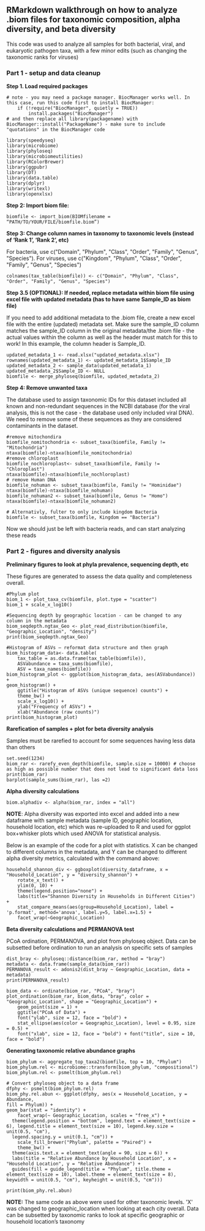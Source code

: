 ## RMarkdown walkthrough on how to analyze .biom files for taxonomic composition, alpha diversity, and beta diversity

This code was used to analyze all samples for both bacterial, viral, and eukaryotic pathogen taxa, with a few minor edits (such as changing the taxonomic ranks for viruses)

### Part 1 - setup and data cleanup

**Step 1. Load required packages**

```
# note - you may need a package manager. BiocManager works well. In this case, run this code first to install BiocManager:
    if (!require("BiocManager", quietly = TRUE))
        install.packages("BiocManager")
# and then replace all library(packagename) with BiocManager::install("PackageName") - make sure to include "quotations" in the BiocManager code

library(speedyseq)
library(microbiome) 
library(phyloseq) 
library(microbiomeutilities) 
library(RColorBrewer)
library(ggpubr)
library(DT)
library(data.table)
library(dplyr)
library(writexl)
library(openxlsx)
```

**Step 2: Import biom file:**
```
biomfile <- import_biom(BIOMfilename = “PATH/TO/YOUR/FILE/biomfile.biom”)
```

**Step 3: Change column names in taxonomy to taxonomic levels (instead of ‘Rank 1’, ‘Rank 2’, etc)**

For bacteria, use c("Domain", "Phylum", "Class", "Order", "Family", "Genus", "Species"). For viruses, use c("Kingdom", "Phylum", "Class", "Order", "Family", "Genus", "Species")

```
colnames(tax_table(biomfile)) <- c("Domain", "Phylum", "Class", "Order", "Family", "Genus", "Species")
```

**Step 3.5 (OPTIONAL): If needed, replace metadata within biom file using excel file with updated metadata (has to have same Sample_ID as biom file)**

If you need to add additional metadata to the .biom file, create a new excel file with the entire (updated) metadata set. Make sure the sample_ID column matches the sample_ID column in the original metadata/the .biom file - the actual values within the column as well as the header must match for this to work! In this example, the column header is Sample_ID.

```
updated_metadata_1 <- read.xlsx("updated_metadata.xlsx")
rownames(updated_metadata_1) <- updated_metadata_1$Sample_ID
updated_metadata_2 <- sample_data(updated_metadata_1)
updated_metadata_2$Sample_ID <- NULL
biomfile <- merge_phyloseq(biomfile, updated_metadata_2)
```

**Step 4: Remove unwanted taxa**

The database used to assign taxonomic IDs for this dataset included all known and non-redundant sequences in the NCBI database (for the viral analysis, this is not the case - the database used only included viral DNA). We need to remove some of these sequences as they are considered contaminants in the dataset.

```
#remove mitochondira
biomfile_nomitochondria <- subset_taxa(biomfile, Family != "Mitochondria")
ntaxa(biomfile)-ntaxa(biomfile_nomitochondria)
#remove chloroplast
biomfile_nochloroplast<- subset_taxa(biomfile, Family != "Chloroplast")
ntaxa(biomfile)-ntaxa(biomfile_nochloroplast)
# remove Human DNA
biomfile_nohuman <- subset_taxa(biomfile, Family != "Hominidae")
ntaxa(biomfile)-ntaxa(biomfile_nohuman)
biomfile_nohuman2 <- subset_taxa(biomfile, Genus != "Homo")
ntaxa(biomfile)-ntaxa(biomfile_nohuman2)

# Alternativly, fulter to only include kingdom Bacteria
biomfile <- subset_taxa(biomfile, Kingdom == "Bacteria")
```

Now we should just be left with bacteria reads, and can start analyzing these reads

### Part 2 - figures and diversity analysis

**Preliminary figures to look at phyla prevalence, sequencing depth, etc**

These figures are generated to assess the data quality and completeness overall. 

```
#Phylum plot
biom_1 <- plot_taxa_cv(biomfile, plot.type = "scatter")
biom_1 + scale_x_log10()

#Sequencing depth by geographic location - can be changed to any column in the metadata
biom_seqdepth.ngtax_Geo <- plot_read_distribution(biomfile, "Geographic_Location", "density")
print(biom_seqdepth.ngtax_Geo)

#Histogram of ASVs – reformat data structure and then graph
biom_histogram_data<- data.table(
  	tax_table = as.data.frame(tax_table(biomfile)),
  	ASVabundance = taxa_sums(biomfile),
  	ASV = taxa_names(biomfile))
biom_histogram_plot <- ggplot(biom_histogram_data, aes(ASVabundance)) +  
geom_histogram() +
    ggtitle("Histogram of ASVs (unique sequence) counts") +
    theme_bw() +
    scale_x_log10() +
    ylab("Frequency of ASVs") +
    xlab("Abundance (raw counts)")
print(biom_histogram_plot)
```

**Rarefication of samples + plot for beta diversity analysis**

Samples must be rarefied to account for some sequences having less data than others

```
set.seed(1234)
biom_rar <- rarefy_even_depth(biomfile, sample.size = 10000) # choose as high as possible number that does not lead to significant data loss
print(biom_rar)
barplot(sample_sums(biom_rar), las =2)
```

**Alpha diversity calculations**

```
biom.alphadiv <- alpha(biom_rar, index = "all")
```

**NOTE**: Alpha diversity was exported into excel and added into a new dataframe with sample metadata (sample ID, geographic location, household location, etc) which was re-uploaded to R and used for ggplot box+whisker plots which used ANOVA for statistical analysis. 

Below is an example of the code for a plot with statistics. X can be changed to different columns in the metadata, and Y can be changed to different alpha diversity metrics, calculated with the command above:

```
household_shannon_div <- ggboxplot(diversity_dataframe, x = "Household_Location", y = "diversity_shannon") +
    rotate_x_text() +
    ylim(0, 10) +
    theme(legend.position="none") +
    labs(title="Shannon Diversity in Households in Different Cities") +
    stat_compare_means(aes(group=Household_Location), label = 'p.format', method='anova', label.y=5, label.x=1.5) +
    facet_wrap(~Geographic_Location)
```

**Beta diversity calculations and PERMANOVA test**

PCoA ordination, PERMANOVA, and plot from phyloseq object. Data can be subsetted before ordination to run an analysis on specific sets of samples

```
dist_bray <- phyloseq::distance(biom_rar, method = "bray")
metadata <- data.frame(sample_data(biom_rar))
PERMANOVA_result <- adonis2(dist_bray ~ Geographic_Location, data = metadata)
print(PERMANOVA_result)

biom_data <- ordinate(biom_rar, "PCoA", "bray")
plot_ordination(biom_rar, biom_data, "bray", color = "Geographic_Location", shape = "Geographic_Location") +
    geom_point(size = 1) +
    ggtitle("PCoA of Data") +
    font("ylab", size = 12, face = "bold") + 
    stat_ellipse(aes(color = Geographic_Location), level = 0.95, size = 0.5) + 
    font("xlab", size = 12, face = "bold") + font("title", size = 10, face = "bold")
```

**Generating taxonomic relative abundance graphs**

```
biom_phylum <- aggregate_top_taxa2(biomfile, top = 10, "Phylum") 
biom_phylum.rel <- microbiome::transform(biom_phylum, "compositional")
biom_phylum.rel <- psmelt(biom_phylum.rel)

# Convert phyloseq object to a data frame
dfphy <- psmelt(biom_phylum.rel)
biom_phy.rel.abun <- ggplot(dfphy, aes(x = Household_Location, y = Abundance, 
fill = Phylum)) +
geom_bar(stat = "identity") +
 	facet_wrap(~ Geographic_Location, scales = "free_x") +
  theme(legend.position = "bottom", legend.text = element_text(size = 6), legend.title = element_text(size = 10), legend.key.size = unit(0.5, "cm"), 
  legend.spacing.y = unit(0.1, "cm")) +
 	scale_fill_brewer("Phylum", palette = "Paired") + 
 	theme_bw() + 
  theme(axis.text.x = element_text(angle = 90, size = 6)) + 
  labs(title = "Relative Abundance by Household Location", x = "Household Location", y = "Relative Abundance") +
  guides(fill = guide_legend(title = "Phylum", title.theme = element_text(size = 10), label.theme = element_text(size = 8), keywidth = unit(0.5, "cm"), keyheight = unit(0.5, "cm")))

print(biom_phy.rel.abun)
```

**NOTE:** The same code as above were used for other taxonomic levels. 'X' was changed to geographic_location when looking at each city overall. Data can be subsetted by taxonomic ranks to look at specific geographic or household location’s taxonomy
